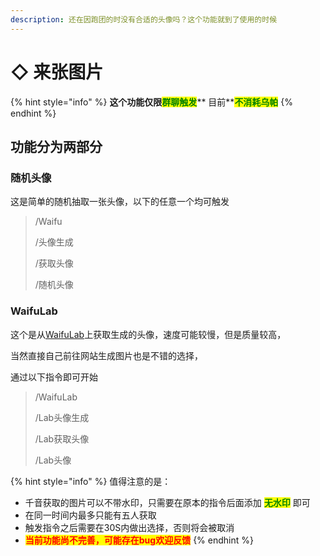 ```yaml
---
description: 还在因跑团的时没有合适的头像吗？这个功能就到了使用的时候
---
```


# ◇ 来张图片

{% hint style="info" %}
**这个功能仅限**<mark style="color:green;">**群聊触发**</mark>** 目前**<mark style="color:green;">**不消耗乌帕**</mark>
{% endhint %}

## 功能分为两部分

### 随机头像

这是简单的随机抽取一张头像，以下的任意一个均可触发

> /Waifu
>
> /头像生成
>
> /获取头像
>
> /随机头像

### WaifuLab

这个是从[WaifuLab](https://waifulabs.com/generate)上获取生成的头像，速度可能较慢，但是质量较高，

当然直接自己前往网站生成图片也是不错的选择，

通过以下指令即可开始

> &#x20;/WaifuLab
>
> /Lab头像生成
>
> /Lab获取头像
>
> /Lab头像

{% hint style="info" %}
值得注意的是：

* 千音获取的图片可以不带水印，只需要在原本的指令后面添加 <mark style="color:green;">**无水印**</mark> 即可
* 在同一时间内最多只能有五人获取
* 触发指令之后需要在30S内做出选择，否则将会被取消
* <mark style="color:red;">**当前功能尚不完善，可能存在bug欢迎反馈**</mark>
{% endhint %}
